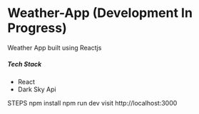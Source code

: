 # Weather-App (Development In Progress)
Weather App built using Reactjs

##### Tech Stack
* React
* Dark Sky Api

STEPS
npm install
npm run dev
visit http://localhost:3000
